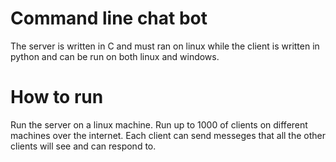 # Command line chat bot
 The server is written in C and must ran on linux while the client is written in python and can be run on both linux and windows.
 # How to run
Run the server on a linux machine. Run up to 1000 of clients on different machines over the internet. Each client can send messeges that all the other clients will see and can respond to.
